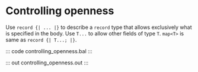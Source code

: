 # Controlling openness

Use `record {| ... |}` to describe a `record` type that allows exclusively what is specified in the body.
Use `T...` to allow other fields of type `T`. `map<T>` is same as `record {| T...; |}`.

::: code controlling_openness.bal :::

::: out controlling_openness.out :::